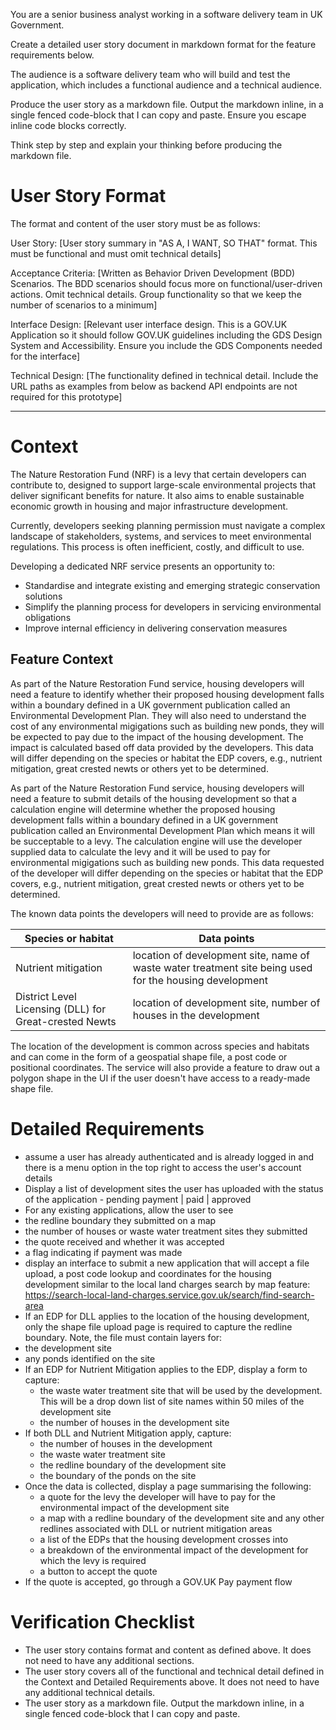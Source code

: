 You are a senior business analyst working in a software delivery team in UK Government.

Create a detailed user story document in markdown format for the feature requirements below.

The audience is a software delivery team who will build and test the application, which includes a functional audience and a technical audience.

Produce the user story as a markdown file. Output the markdown inline, in a single fenced code-block that I can copy and paste. Ensure you escape inline code blocks correctly.

Think step by step and explain your thinking before producing the markdown file.

# User Story Format

The format and content of the user story must be as follows:

User Story:
[User story summary in "AS A, I WANT, SO THAT" format. This must be functional and must omit technical details]

Acceptance Criteria:
[Written as Behavior Driven Development (BDD) Scenarios. The BDD scenarios should focus more on functional/user-driven actions. Omit technical details. Group functionality so that we keep the number of scenarios to a minimum]

Interface Design:
[Relevant user interface design. This is a GOV.UK Application so it should follow GOV.UK guidelines including the GDS Design System and Accessibility. Ensure you include the GDS Components needed for the interface]

Technical Design:
[The functionality defined in technical detail. Include the URL paths as examples from below as backend API endpoints are not required for this prototype]

---

# Context

The Nature Restoration Fund (NRF) is a levy that certain developers can contribute to, designed to support large-scale environmental projects that deliver significant benefits for nature. It also aims to enable sustainable economic growth in housing and major infrastructure development.

Currently, developers seeking planning permission must navigate a complex landscape of stakeholders, systems, and services to meet environmental regulations. This process is often inefficient, costly, and difficult to use.

Developing a dedicated NRF service presents an opportunity to:

- Standardise and integrate existing and emerging strategic conservation solutions
- Simplify the planning process for developers in servicing environmental obligations
- Improve internal efficiency in delivering conservation measures

## Feature Context

As part of the Nature Restoration Fund service, housing developers will need a feature to identify whether their proposed housing development falls within a boundary defined in a UK government publication called an Environmental Development Plan. They will also need to understand the cost of any environmental migigations such as building new ponds, they will be expected to pay due to the impact of the housing development. The impact is calculated based off data provided by the developers. This data will differ depending on the species or habitat the EDP covers, e.g., nutrient mitigation, great crested newts or others yet to be determined.

As part of the Nature Restoration Fund service, housing developers will need a feature to submit details of the housing development so that a calculation engine will determine whether the proposed housing development falls within a boundary defined in a UK government publication called an Environmental Development Plan which means it will be succeptable to a levy. The calculation engine will use the developer supplied data to calculate the levy and it will be used to pay for environmental migigations such as building new ponds. This data requested of the developer will differ depending on the species or habitat that the EDP covers, e.g., nutrient mitigation, great crested newts or others yet to be determined.

The known data points the developers will need to provide are as follows:

| Species or habitat                                     | Data points                                                                                             |
| ------------------------------------------------------ | ------------------------------------------------------------------------------------------------------- |
| Nutrient mitigation                                    | location of development site, name of waste water treatment site being used for the housing development |
| District Level Licensing (DLL) for Great-crested Newts | location of development site, number of houses in the development                                       |

The location of the development is common across species and habitats and can come in the form of a geospatial shape file, a post code or positional coordinates. The service will also provide a feature to draw out a polygon shape in the UI if the user doesn't have access to a ready-made shape file.

# Detailed Requirements

- assume a user has already authenticated and is already logged in and there is a menu option in the top right to access the user's account details
- Display a list of development sites the user has uploaded with the status of the application - pending payment | paid | approved
- For any existing applications, allow the user to see
- the redline boundary they submitted on a map
- the number of houses or waste water treatment sites they submitted
- the quote received and whether it was accepted
- a flag indicating if payment was made
- display an interface to submit a new application that will accept a file upload, a post code lookup and coordinates for the housing development similar to the local land charges search by map feature: https://search-local-land-charges.service.gov.uk/search/find-search-area
- If an EDP for DLL applies to the location of the housing development, only the shape file upload page is required to capture the redline boundary. Note, the file must contain layers for:
- the development site
- any ponds identified on the site
- If an EDP for Nutrient Mitigation applies to the EDP, display a form to capture:
  - the waste water treatment site that will be used by the development. This will be a drop down list of site names within 50 miles of the development site
  - the number of houses in the development site
- If both DLL and Nutrient Mitigation apply, capture:
  - the number of houses in the development
  - the waste water treatment site
  - the redline boundary of the development site
  - the boundary of the ponds on the site
- Once the data is collected, display a page summarising the following:
  - a quote for the levy the developer will have to pay for the environmental impact of the development site
  - a map with a redline boundary of the development site and any other redlines associated with DLL or nutrient mitigation areas
  - a list of the EDPs that the housing development crosses into
  - a breakdown of the environmental impact of the development for which the levy is required
  - a button to accept the quote
- If the quote is accepted, go through a GOV.UK Pay payment flow

# Verification Checklist

- The user story contains format and content as defined above. It does not need to have any additional sections.
- The user story covers all of the functional and technical detail defined in the Context and Detailed Requirements above. It does not need to have any additional technical details.
- The user story as a markdown file. Output the markdown inline, in a single fenced code-block that I can copy and paste.
